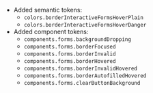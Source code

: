 - Added semantic tokens: 
  - `colors.borderInteractiveFormsHoverPlain`
  - `colors.borderInteractiveFormsHoverDanger`
- Added component tokens:
  - `components.forms.backgroundDropping`
  - `components.forms.borderFocused`
  - `components.forms.borderInvalid`
  - `components.forms.borderHovered`
  - `components.forms.borderInvalidHovered`
  - `components.forms.borderAutofilledHovered`
  - `components.forms.clearButtonBackground`

